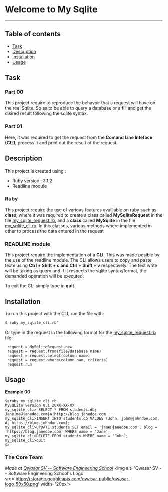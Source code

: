 # Welcome to My Sqlite
***

## Table of contents
* [Task](#Task)
* [Description](#Description)
* [Installation](#Installation)
* [Usage](#Usage)

## Task

### Part 00
This project require to reproduce the behavoir that a request will have on the real Sqlite. So as to be able to query a database or a fill and get the disired result following the sqlite syntax.

### Part 01
Here, it was required to get the request from the **Comand Line Inteface (CLI)**, process it and print out the result of the request.

## Description
This project is created using :
* Ruby version : 3.1.2
* Readline module

### Ruby
This project require the use of various features availiable on ruby such as **class**, where it was required to create a class called **MySqliteRequest** in the file [my_sqlite_request.rb](my_sqlite_request.rb), and a **class** called **MySqlite** in the file [my_sqlite_cli.rb](my_sqlite_cli.rb). In this classes, various methods where implemented in other to process the data entered in the request

### READLINE module
This project require the implementation of a **CLI**. This was made posible by the use of the readline module. The CLI allows users to copy and paste texte using **Ctrl + Shift + c and Ctrl + Shift + v** respectively. The text write will be taking as query and if it respects the sqlite syntax/format, the demanded operation will be executed.

To exit the CLI simply type in **quit**


## Installation
To run this project with the CLI, run the file with:

```
$ ruby my_sqlite_cli.rb"
```
Or type in the request in the following format for the [my_sqlite_request.rb](my_sqlite_request.rb) file:

```
 request = MySqliteRequest.new
 request = request.from(file/database name)
 request = request.select(column name)
 request = request.where(column nam, criteria)
 request.run
```


## Usage
**Example 00**
```
$>ruby my_sqlite_cli.rb
MySQLite version 0.1 20XX-XX-XX
my_sqlite_cli> SELECT * FROM students.db;
Jane|me@janedoe.com|A|http://blog.janedoe.com
my_sqlite_cli>INSERT INTO students.db VALUES (John, john@johndoe.com, A, https://blog.johndoe.com);
my_sqlite_cli>UPDATE students SET email = 'jane@janedoe.com', blog = 'https://blog.janedoe.com' WHERE name = 'Jane';
my_sqlite_cli>DELETE FROM students WHERE name = 'John';
my_sqlite_cli>quit
$>
```

### The Core Team


<span><i>Made at <a href='https://qwasar.io'>Qwasar SV -- Software Engineering School</a></i></span>
<span><img alt='Qwasar SV -- Software Engineering School's Logo' src='https://storage.googleapis.com/qwasar-public/qwasar-logo_50x50.png' width='20px'></span>
